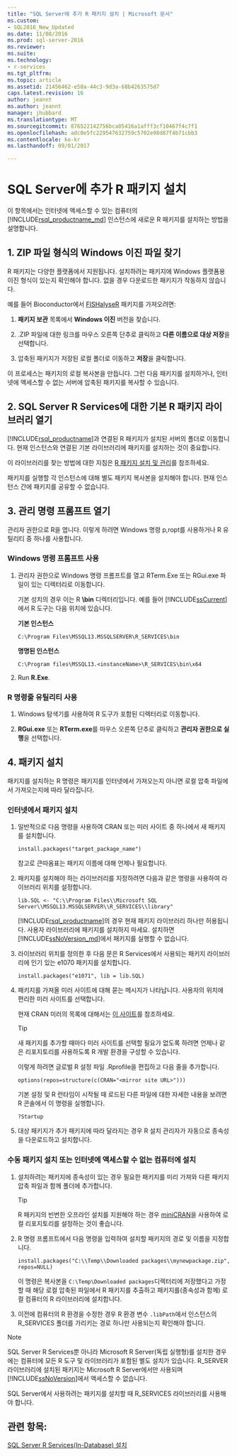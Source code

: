 ```yaml
---
title: "SQL Server에 추가 R 패키지 설치 | Microsoft 문서"
ms.custom:
- SQL2016_New_Updated
ms.date: 11/08/2016
ms.prod: sql-server-2016
ms.reviewer: 
ms.suite: 
ms.technology:
- r-services
ms.tgt_pltfrm: 
ms.topic: article
ms.assetid: 21456462-e58a-44c3-9d3a-68b4263575d7
caps.latest.revision: 16
author: jeannt
ms.author: jeannt
manager: jhubbard
ms.translationtype: MT
ms.sourcegitcommit: 876522142756bca05416a1afff3cf10467f4c7f1
ms.openlocfilehash: adc0e5fc229547632759c5702e98d87f4b71cbb3
ms.contentlocale: ko-kr
ms.lasthandoff: 09/01/2017

---
```

# <a name="install-additional-r-packages-on-sql-server"></a>SQL Server에 추가 R 패키지 설치
이 항목에서는 인터넷에 액세스할 수 있는 컴퓨터의 [!INCLUDE[rsql_productname_md](../../includes/rsql-productname-md.md)] 인스턴스에 새로운 R 패키지를 설치하는 방법을 설명합니다.

## <a name="1-locate-the-windows-binaries-in-zip-file-format"></a>1. ZIP 파일 형식의 Windows 이진 파일 찾기

R 패키지는 다양한 플랫폼에서 지원됩니다. 설치하려는 패키지에 Windows 플랫폼용 이진 형식이 있는지 확인해야 합니다. 없을 경우 다운로드한 패키지가 작동하지 않습니다.

예를 들어 Bioconductor에서 [FISHalyseR](http://bioconductor.org/packages/release/bioc/html/FISHalyseR.html) 패키지를 가져오려면:  
  
1.  **패키지 보관** 목록에서 **Windows 이진** 버전을 찾습니다.  
  
2.  .ZIP 파일에 대한 링크를 마우스 오른쪽 단추로 클릭하고  **다른 이름으로 대상 저장**을 선택합니다.  
  
3.  압축된 패키지가 저장된 로컬 폴더로 이동하고 **저장**을 클릭합니다.  
  
 이 프로세스는 패키지의 로컬 복사본을 만듭니다. 그런 다음 패키지를 설치하거나, 인터넷에 액세스할 수 없는 서버에 압축된 패키지를 복사할 수 있습니다.  
  
  
## <a name="2-open-the-default-r-package-library-for-sql-server-r-services"></a>2. SQL Server R Services에 대한 기본 R 패키지 라이브러리 열기 

[!INCLUDE[rsql_productname](../../includes/rsql-productname-md.md)]과 연결된 R 패키지가 설치된 서버의 폴더로 이동합니다. 현재 인스턴스와 연결된 기본 라이브러리에 패키지를 설치하는 것이 중요합니다. 

이 라이브러리를 찾는 방법에 대한 지침은 [R 패키지 설치 및 관리](../../advanced-analytics/r-services/installing-and-managing-r-packages.md)를 참조하세요.

   패키지를 실행할 각 인스턴스에 대해 별도 패키지 복사본을 설치해야 합니다. 현재 인스턴스 간에 패키지를 공유할 수 없습니다.
     
  
## <a name="3-open-an-administrative-command-prompt"></a>3. 관리 명령 프롬프트 열기 

관리자 권한으로 R을 엽니다.  이렇게 하려면 Windows 명령 p,ropt를 사용하거나 R 유틸리티 중 하나를 사용합니다.
  
### <a name="using-the-windows-command-prompt"></a>Windows 명령 프롬프트 사용 

1. 관리자 권한으로 Windows 명령 프롬프트를 열고 RTerm.Exe 또는 RGui.exe 파일이 있는 디렉터리로 이동합니다.  
  
    기본 성치의 경우 이는 R **\bin** 디렉터리입니다. 예를 들어 [!INCLUDE[ssCurrent](../../includes/sscurrent-md.md)]에서 R 도구는 다음 위치에 있습니다. 

    **기본 인스턴스**

     `C:\Program Files\MSSQL13.MSSQLSERVER\R_SERVICES\bin` 
 
     **명명된 인스턴스**
   
     `C:\Program files\MSSQL13.<instanceName>\R_SERVICES\bin\x64`  
  
2. Run **R.Exe**.  
  
### <a name="using-the-r-command-line-utilities"></a>R 명령줄 유틸리티 사용 
  
1. Windows 탐색기를 사용하여 R 도구가 포함된 디렉터리로 이동합니다.  
  
2. **RGui.exe** 또는 **RTerm.exe**를 마우스 오른쪽 단추로 클릭하고 **관리자 권한으로 실행**을 선택합니다.  
## <a name="4-install-the-package"></a>4. 패키지 설치

패키지를 설치하는 R 명령은 패키지를 인터넷에서 가져오는지 아니면 로컬 압축 파일에서 가져오는지에 따라 달라집니다.  
  
### <a name="install-package-from-internet"></a>인터넷에서 패키지 설치  
  
1.  일반적으로 다음 명령을 사용하여 CRAN 또는 미러 사이트 중 하나에서 새 패키지를 설치합니다.  
  
    ```  
    install.packages("target_package_name")  
    ```
    
    참고로 큰따옴표는 패키지 이름에 대해 언제나 필요합니다.

2.  패키지를 설치해야 하는 라이브러리를 지정하려면 다음과 같은 명령을 사용하여 라이브러리 위치를 설정합니다.
    
    ```  
    lib.SQL <- "C:\\Program Files\\Microsoft SQL Server\\MSSQL13.MSSQLSERVER\\R_SERVICES\\library"    
    ```

    [!INCLUDE[rsql_productname](../../includes/rsql-productname-md.md)]의 경우 현재 패키지 라이브러리 하나만 허용됩니다. 사용자 라이브러리에 패키지를 설치하지 마세요. 설치하면 [!INCLUDE[ssNoVersion_md](../../includes/ssnoversion-md.md)]에서 패키지를 실행할 수 없습니다.   
     
3.  라이브러리 위치를 정의한 후 다음 문은 R Services에서 사용되는 패키지 라이브러리에 인기 있는 e1070 패키지를 설치합니다.  
  
    ```  
    install.packages("e1071", lib = lib.SQL)  
    ```  
  
4.  패키지를 가져올 미러 사이트에 대해 묻는 메시지가 나타납니다. 사용자의 위치에 편리한 미러 사이트를 선택합니다.  
  
    현재 CRAN 미러의 목록에 대해서는 [이 사이트](https://cran.r-project.org/mirrors.html)를 참조하세요.  
  
    > [!TIP]  
    >  새 패키지를 추가할 때마다 미러 사이트를 선택할 필요가 없도록 하려면 언제나 같은 리포지토리를 사용하도록 R 개발 환경을 구성할 수 있습니다.  
    >   
    >  이렇게 하려면 글로벌 R 설정 파일 .Rprofile을 편집하고 다음 줄을 추가합니다.  
    >   
    >  `options(repos=structure(c(CRAN="<mirror site URL>")))`  
    >   
    >  기본 설정 및 R 런타임이 시작될 때 로드된 다른 파일에 대한 자세한 내용을 보려면 R 콘솔에서 이 명령을 실행합니다.  
    >   
    >  `?Startup`  
  
5.  대상 패키지가 추가 패키지에 따라 달라지는 경우 R 설치 관리자가 자동으로 종속성을 다운로드하고 설치합니다.  
  
### <a name="manual-package-installation-or-installing-on-computer-with-no-internet-access"></a>수동 패키지 설치 또는 인터넷에 액세스할 수 없는 컴퓨터에 설치 

1. 설치하려는 패키지에 종속성이 있는 경우 필요한 패키지를 미리 가져와 다른 패키지 압축 파일과 함께 폴더에 추가합니다.

    > [!TIP]
    > 
    > R 패키지의 빈번한 오프라인 설치를 지원해야 하는 경우 [miniCRAN](https://mran.revolutionanalytics.com/package/miniCRAN/)을 사용하여 로컬 리포지토리를 설정하는 것이 좋습니다.  
  
2.  R 명령 프롬프트에서 다음 명령을 입력하여 설치할 패키지의 경로 및 이름을 지정합니다.  
   
    ```  
    install.packages("C:\\Temp\\Downloaded packages\\mynewpackage.zip", repos=NULL)  
    ``` 
     
    이 명령은 복사본을 `C:\Temp\Downloaded packages`디렉터리에 저장했다고 가정할 때 해당 로컬 압축된 파일에서 R 패키지를 추출하고 패키지를(종속성과 함께) 로컬 컴퓨터의 R 라이브러리에 설치합니다.  
  
3.  이전에 컴퓨터의 R 환경을 수정한 경우 R 환경 변수 `.libPath`에서 인스턴스의 R_SERVICES 폴더를 가리키는 경로 하나만 사용되는지 확인해야 합니다.  
  
> [!NOTE]
> SQL Server R Services뿐 아니라 Microsoft R Server(독립 실행형)를 설치한 경우에는 컴퓨터에 모든 R 도구 및 라이브러리가 포함된 별도 설치가 있습니다. R_SERVER 라이브러리에 설치된 패키지는 Microsoft R Server에서만 사용되며 [!INCLUDE[ssNoVersion](../../includes/ssnoversion-md.md)]에서 액세스할 수 없습니다.  
> 
>  SQL Server에서 사용하려는 패키지를 설치할 때 R_SERVICES 라이브러리를 사용해야 합니다.

  
## <a name="see-also"></a>관련 항목:  
 [SQL Server R Services&#40;In-Database&#41; 설치](../../advanced-analytics/r-services/set-up-sql-server-r-services-in-database.md)  
  
  

